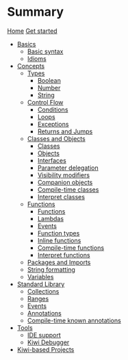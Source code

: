 # Summary

[Home](home.md)
[Get started](get-started.md)

- [Basics]()
  - [Basic syntax](basics/syntax.md)
  - [Idioms](basics/idioms.md)
- [Concepts]()
  - [Types](concepts/types/overview.md)
    - [Boolean](concepts/types/boolean.md)
    - [Number](concepts/types/number.md)
    - [String](concepts/types/string.md)
  - [Control Flow]()
    - [Conditions](concepts/control-flow/conditions.md)
    - [Loops](concepts/control-flow/loops.md)
    - [Exceptions](concepts/control-flow/exceptions.md)
    - [Returns and Jumps](concepts/control-flow/returns-and-jumps.md)
  - [Classes and Objects]()
    - [Classes](concepts/classes-and-objects/classes.md)
    - [Objects](concepts/classes-and-objects/objects.md)
    - [Interfaces](concepts/classes-and-objects/interfaces.md)
    - [Parameter delegation](concepts/classes-and-objects/parameter-delegation.md)
    - [Visibility modifiers](concepts/classes-and-objects/visibility-modifiers.md)
    - [Companion objects](concepts/classes-and-objects/companion-objects.md)
    - [Compile-time classes](concepts/classes-and-objects/compile-time-classes.md)
    - [Interpret classes](concepts/classes-and-objects/interpret-classes.md)
  - [Functions]()
    - [Functions](concepts/functions/functions.md)
    - [Lambdas](concepts/functions/lambdas.md)
    - [Events](concepts/functions/events.md)
    - [Function types](concepts/functions/function-types.md)
    - [Inline functions](concepts/functions/inline-functions.md)
    - [Compile-time functions](concepts/functions/compile-time-functions.md)
    - [Interpret functions](concepts/functions/interpret-functions.md)
  - [Packages and Imports](concepts/packages-and-imports.md)
  - [String formatting](concepts/string-formatting.md)
  - [Variables](concepts/variables.md)
- [Standard Library]()
  - [Collections](standard-library/collections.md)
  - [Ranges](standard-library/ranges.md)
  - [Events](standard-library/events.md)
  - [Annotations](standard-library/annotations.md)
  - [Compile-time known annotations](standard-library/compile-time-known-annotations.md)
- [Tools]()
  - [IDE support](tools/ide.md)
  - [Kiwi Debugger](tools/kiwi-debugger.md)
- [Kiwi-based Projects](projects/overview.md)